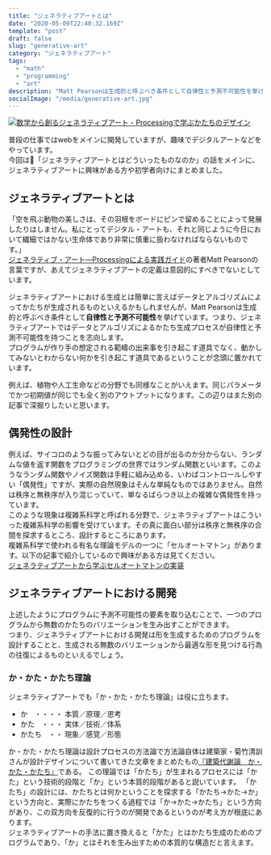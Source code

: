 ```yaml
---
title: "ジェネラティブアートとは"
date: "2020-05-09T22:40:32.169Z"
template: "post"
draft: false
slug: "generative-art"
category: "ジェネラティブアート"
tags:
  - "math"
  - "programming"
  - "art"
description: "Matt Pearsonは生成的と呼ぶべき条件として自律性と予測不可能性を挙げています。つまり、ジェネラティブアートではデータとアルゴリズによるかたち生成プロセスが自律性と予測不可能性を持つことを志向します。"
socialImage: "/media/generative-art.jpg"
---
```


[![数学から創るジェネラティブアート - Processingで学ぶかたちのデザイン](/media/generative-art.jpg)](https://amzn.to/3dweemu)

普段の仕事ではwebをメインに開発していますが、趣味でデジタルアートなどをやっています。<br>今回は「ジェネラティブアートとはどういったものなのか」の話をメインに、ジェネラティブアートに興味がある方や初学者向けにまとめました。

## ジェネラティブアートとは
「空を飛ぶ動物の美しさは、その羽根をボードにピンで留めることによって発展したりはしません。私にとってデジタル・アートも、それと同じように今日において繊細ではかない生命体であり非常に慎重に扱わなければならないものです。」<br>
[ジェネラティブ・アート―Processingによる実践ガイド](https://amzn.to/2T4PM3Z)の著者Matt Pearsonの言葉ですが、あえてジェネラティブアートの定義は意図的にすべきでないとしています。

ジェネラティブアートにおける生成とは簡単に言えばデータとアルゴリズムによってかたちが生成されるものといえるかもしれませんが、Matt Pearsonは生成的と呼ぶべき条件として**自律性と予測不可能性**を挙げています。つまり、ジェネラティブアートではデータとアルゴリズによるかたち生成プロセスが自律性と予測不可能性を持つことを志向します。<br>
プログラムが作り手の想定される範疇の出来事を引き起こす道具でなく、動かしてみないとわからない何かを引き起こす道具であるということが念頭に置かれています。

例えば、植物や人工生命などの分野でも同様なことがいえます。同じパラメータでかつ初期値が同じでも全く別のアウトプットになります。この辺りはまた別の記事で深掘りしたいと思います。

## 偶発性の設計
例えば、サイコロのような振ってみないとどの目が出るのか分からない、ランダムな値を返す関数をプログラミングの世界ではランダム関数といいます。このようなランダム関数やノイズ関数は手軽に組み込める、いわばコントロールしやすい「偶発性」ですが、実際の自然現象はそんな単純なものではありません。自然は秩序と無秩序が入り混じっていて、単なるばらつき以上の複雑な偶発性を持っています。<br>
このような現象は複雑系科学と呼ばれる分野で、ジェネラティブアートはこういった複雑系科学の影響を受けています。その真に面白い部分は秩序と無秩序の合間を探求するところ、設計するところにあります。<br>
複雑系科学で使われる有名な理論モデルの一つに「セルオートマトン」があります。以下の記事で紹介しているので興味がある方は見てください。<br>
[ジェネラティブアートから学ぶセルオートマトンの実装](https://blog.harutowatanabe.com/posts/cell-automaton-digital-art)

## ジェネラティブアートにおける開発
上述したようにプログラムに予測不可能性の要素を取り込むことで、一つのプログラムから無数のかたちのバリエーションを生み出すことができます。<br>
つまり、ジェネラティブアートにおける開発は形を生成するためのプログラムを設計することと、生成される無数のバリエーションから最適な形を見つける行為の往復によるものといえるでしょう。

### か・かた・かたち理論
ジェネラティブアートでも「か・かた・かたち理論」は役に立ちます。

+ か　・・・・ 本質／原理／思考
+ かた　・・・ 実体／技術／体系
+ かたち　・・ 現象／感覚／形態

か・かた・かたち理論は設計プロセスの方法論で方法論自体は建築家・菊竹清訓さんが設計デザインについて書いてきた文章をまとめたもの[『建築代謝論　か・かた・かたち』](https://amzn.to/3bgcEn9)である。
この理論では「かたち」が生まれるプロセスには「かた」という技術的段階と「か」という本質的段階があると説いています。
「かたち」の設計には、かたちとは何かということを探求する「かたち→かた→か」という方向と、実際にかたちをつくる過程では「か→かた→かたち」という方向があり、この双方向を反復的に行うのが開発であるというのが考え方が根底にあります。<br>
ジェネラティブアートの手法に置き換えると「かた」とはかたち生成のためのプログラムであり、「か」とはそれを生み出すための本質的な構造だと言えます。
